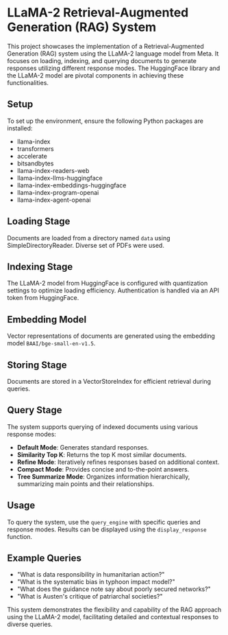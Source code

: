 # LLaMA-2 Retrieval-Augmented Generation (RAG) System

This project showcases the implementation of a Retrieval-Augmented Generation (RAG) system using the LLaMA-2 language model from Meta. It focuses on loading, indexing, and querying documents to generate responses utilizing different response modes. The HuggingFace library and the LLaMA-2 model are pivotal components in achieving these functionalities.

## Setup

To set up the environment, ensure the following Python packages are installed:

- llama-index
- transformers
- accelerate
- bitsandbytes
- llama-index-readers-web
- llama-index-llms-huggingface
- llama-index-embeddings-huggingface
- llama-index-program-openai
- llama-index-agent-openai

## Loading Stage

Documents are loaded from a directory named `data` using SimpleDirectoryReader. Diverse set of PDFs were used.

## Indexing Stage

The LLaMA-2 model from HuggingFace is configured with quantization settings to optimize loading efficiency. Authentication is handled via an API token from HuggingFace.

## Embedding Model

Vector representations of documents are generated using the embedding model `BAAI/bge-small-en-v1.5`.

## Storing Stage

Documents are stored in a VectorStoreIndex for efficient retrieval during queries.

## Query Stage

The system supports querying of indexed documents using various response modes:

- **Default Mode**: Generates standard responses.
- **Similarity Top K**: Returns the top K most similar documents.
- **Refine Mode**: Iteratively refines responses based on additional context.
- **Compact Mode**: Provides concise and to-the-point answers.
- **Tree Summarize Mode**: Organizes information hierarchically, summarizing main points and their relationships.

## Usage

To query the system, use the `query_engine` with specific queries and response modes. Results can be displayed using the `display_response` function.

## Example Queries

- "What is data responsibility in humanitarian action?"
- "What is the systematic bias in typhoon impact model?"
- "What does the guidance note say about poorly secured networks?"
- "What is Austen's critique of patriarchal societies?"

This system demonstrates the flexibility and capability of the RAG approach using the LLaMA-2 model, facilitating detailed and contextual responses to diverse queries.
